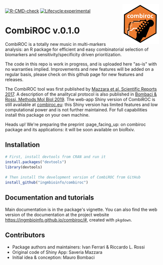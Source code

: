 <img src="inst/www/combiroc.png" align="right" alt="" width="120" />

<!-- badges: start -->
[![R-CMD-check](https://github.com/ricrossi/combiroc/workflows/R-CMD-check/badge.svg)](https://github.com/ingmbioinfo/combiroc/actions)
[![Lifecycle:experimental](https://img.shields.io/badge/lifecycle-experimental-orange.svg)](https://lifecycle.r-lib.org/articles/stages.html#experimental-1)
<!-- badges: end -->

# CombiROC v.0.1.0

CombiROC is a totally new music in multi-markers analysis: an R package for efficient and easy combinatorial selection of biomarkers and sensitivity/specificity driven prioritization. 

The code in this repo is work in progress, and is uploaded here "as-is" with no warranties implied. Improvements and new features will be added on a regular basis, please check on this github page for new features and releases. 

The CombiROC tool was first published by [Mazzara et al. Scientific Reports 2017](https://www.nature.com/articles/srep45477). A description of the analitycal protocol is also published in [Bombaci & Rossi, Methods Mol Biol 2019](https://link.springer.com/protocol/10.1007%2F978-1-4939-9164-8_16).
The web-app Shiny version of CombiROC is still available at [combiroc.eu](http://combiroc.eu/): this Shiny version has limited features and low computational power and is not further maintained. For full capabilities install this package on your own machine.

Heads up! We're preparing the preprint :page\_facing\_up: on combiroc package and its applications: it will be soon available on bioRxiv. 

## Installation

```r
# First, install devtools from CRAN and run it
install.packages("devtools")
library(devtools)

# Then install the development version of CombiROC from GitHub
install_github("ingmbioinfo/combiroc")
```
## Documentation and tutorials

Main documentation is in the package's vignette. You can also find the web version of the documentation at the project website <https://ingmbioinfo.github.io/combiroc/#>, created with `pkgdown`.

## Contributors

* Package authors and maintainers: Ivan Ferrari & Riccardo L. Rossi
* Original code of Shiny App: Saveria Mazzara
* Initial idea & conception: Mauro Bombaci

